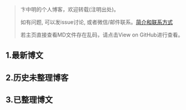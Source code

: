 > 卞中明的个人博客，欢迎转载(注明出处)。
>
> 如有问题, 可以发issue讨论, 或者微信/邮件联系。<a href="http://github.com/BianZhongMing/bianzhongming.github.io/showMyself.md">简介和联系方式</a>
>
> 若主页直接查看MD文件存在乱码，请点击View on GitHub进行查看。


## 1.最新博文



## 2.历史未整理博客



## 3.已整理博文



